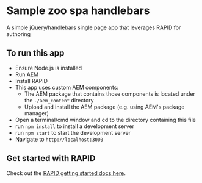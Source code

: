# Sample zoo spa handlebars

A simple jQuery/handlebars single page app that leverages RAPID for authoring

## To run this app

- Ensure Node.js is installed
- Run AEM
- Install RAPID
- This app uses custom AEM components:
    - The AEM package that contains those components is located under the `./aem_content` directory
    - Upload and install the AEM package (e.g. using AEM's package manager)
- Open a terminal/cmd window and cd to the directory containing this file
- run `npm install` to install a development server
- run `npm start` to start the development server
- Navigate to `http://localhost:3000`

## Get started with RAPID

Check out the [RAPID getting started docs here](https://rapid.aandes.io).